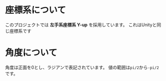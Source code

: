 

# 座標系について

このプロジェクトでは **左手系座標系 Y-up** を採用しています。
これはUnityと同じ座標系です

# 角度について

角度は正面を0とし、ラジアンで表記されています。
値の範囲は`pi/2`から`-pi/2`です。
